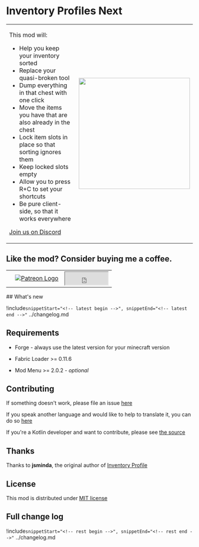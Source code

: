 <h1 class="center">Inventory Profiles Next</h1>

<table>
<tbody>
<tr>
<td>

This mod will:

- Help you keep your inventory sorted
- Replace your quasi-broken tool
- Dump everything in that chest with one click
- Move the items you have that are also already in the chest
- Lock item slots in place so that sorting ignores them
- Keep locked slots empty
- Allow you to press R+C to set your shortcuts
- Be pure client-side, so that it works everywhere

[Join us on Discord](https://discord.gg/23YCxmveUM)

</td>
<td>

<img src="https://raw.githubusercontent.com/blackd/Inventory-Profiles/all-in-one/description/output.webp" width="300px">

</td>
</tr>
</table>

## Like the mod? Consider buying me a coffee. 
<table>
<tbody>
<tr>
<td></td>
<td style="vertical-align: middle;"><a href="https://www.patreon.com/mirinimi"> <img src="https://nc.anti-ad.org/cgi-bin/test.png" alt="Patreon Logo"/> </a> </td>
<td style="vertical-align: middle;">
<iframe class="center" src="https://github.com/sponsors/blackd/button" height="35" width="116"></iframe>
</td>
</tr>
</tbody>
</table>
## What's new

!include`snippetStart="<!-- latest begin -->", snippetEnd="<!-- latest end -->"` ../changelog.md

## Requirements

- Forge - always use the latest version for your minecraft version

- Fabric Loader >= 0.11.6 
- Mod Menu >= 2.0.2 - _optional_

## Contributing

If something doesn't work, please file an issue [here](https://github.com/blackd/Inventory-Profiles/issues)

If you speak another language and would like to help to translate it, you can do so [here](https://github.com/blackd/Inventory-Profiles/tree/all-in-one/common/src/main/resources/assets/inventoryprofilesnext/lang)

If you're a Kotlin developer and want to contribute, please see [the source](https://github.com/blackd/Inventory-Profiles)

## Thanks

Thanks to **jsminda**, the original author of [Inventory Profile](https://github.com/jsnimda/Inventory-Profiles)

## License

This mod is distributed under [MIT license](https://github.com/blackd/Inventory-Profiles/blob/all-in-one/LICENSE)

## Full change log

<div class="spoiler">

!include`snippetStart="<!-- rest begin -->", snippetEnd="<!-- rest end -->"` ../changelog.md

</div>

<p></p>
